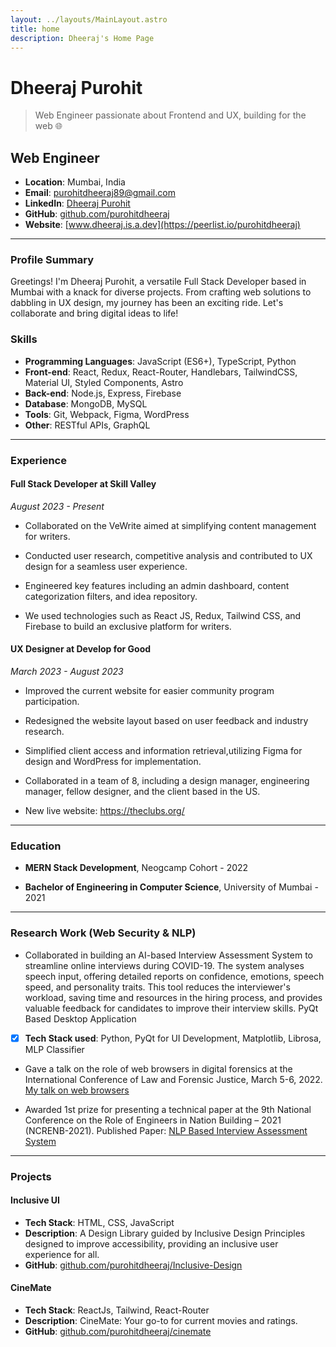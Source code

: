 ```yaml
---
layout: ../layouts/MainLayout.astro
title: home
description: Dheeraj's Home Page
---
```


# Dheeraj Purohit

> Web Engineer passionate about Frontend and UX, building for the web 🌐

## Web Engineer

- **Location**: Mumbai, India
- **Email**: purohitdheeraj89@gmail.com
- **LinkedIn**: [Dheeraj Purohit](https://www.linkedin.com/in/dheeraj-purohit-79ba4a168/)
- **GitHub**: [github.com/purohitdheeraj](https://github.com/purohitdheeraj)
- **Website**: [www.dheeraj.is.a.dev](https://peerlist.io/purohitdheeraj)

---

### Profile Summary

Greetings! I'm Dheeraj Purohit, a versatile Full Stack Developer based in Mumbai with a knack for diverse projects. From crafting web solutions to dabbling in UX design, my journey has been an exciting ride. Let's collaborate and bring digital ideas to life!

### Skills

- **Programming Languages**: JavaScript (ES6+), TypeScript, Python
- **Front-end**: React, Redux, React-Router, Handlebars, TailwindCSS, Material UI, Styled Components, Astro
- **Back-end**: Node.js, Express, Firebase
- **Database**: MongoDB, MySQL
- **Tools**: Git, Webpack, Figma, WordPress
- **Other**: RESTful APIs, GraphQL

---

### Experience

#### Full Stack Developer at Skill Valley

_August 2023 - Present_

- Collaborated on the VeWrite aimed at simplifying content management for writers.
- Conducted user research, competitive analysis and contributed to UX design for a seamless user experience.

- Engineered key features including an admin dashboard, content categorization filters, and idea repository.

- We used technologies such as React JS, Redux, Tailwind CSS, and Firebase to build an exclusive platform for writers.

#### UX Designer at Develop for Good

_March 2023 - August 2023_

- Improved the current website for easier community program participation.

- Redesigned the website layout based on user feedback and industry research.

- Simplified client access and information retrieval,utilizing Figma for design and WordPress for implementation.

- Collaborated in a team of 8, including a design manager, engineering manager, fellow designer, and the client
  based in the US.
- New live website: https://theclubs.org/

---

### Education

- **MERN Stack Development**, Neogcamp Cohort - 2022

- **Bachelor of Engineering in Computer Science**, University of Mumbai - 2021

---

### Research Work (Web Security & NLP)

- Collaborated in building an AI-based Interview Assessment System to streamline online interviews
  during COVID-19. The system analyses speech input, offering detailed reports on confidence, emotions, speech speed,
  and personality traits. This tool reduces the interviewer's workload, saving time and resources in the hiring process, and
  provides valuable feedback for candidates to improve their interview skills. PyQt Based Desktop Application
- [x] **Tech Stack used**: Python, PyQt for UI Development, Matplotlib, Librosa, MLP Classifier

- Gave a talk on the role of web browsers in digital forensics at the International Conference of Law and Forensic Justice, March 5-6, 2022. [My talk on web browsers](https://www.youtube.com/watch?v=xQ1hVL2_2Bg)

- Awarded 1st prize for presenting a technical paper at the 9th National Conference on the Role of Engineers in Nation Building – 2021 (NCRENB-2021). Published Paper: [NLP Based Interview Assessment System](https://www.viva-technology.org/New/IJRI/2021/104.pdf)

---

### Projects

#### Inclusive UI

- **Tech Stack**: HTML, CSS, JavaScript
- **Description**: A Design Library guided by Inclusive Design Principles designed to improve accessibility, providing an inclusive user experience for all.
- **GitHub**: [github.com/purohitdheeraj/Inclusive-Design](https://github.com/purohitdheeraj/Inclusive-Design)

#### CineMate

- **Tech Stack**: ReactJs, Tailwind, React-Router
- **Description**: CineMate: Your go-to for current movies and ratings.
- **GitHub**: [github.com/purohitdheeraj/cinemate](https://github.com/purohitdheeraj/cinemate)

